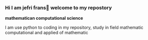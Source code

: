 ### Hi I am jefri frans👋 welcome to my repostory
<b>mathematican computational science</b>
<article>
<p>I am use python to coding in my repository, study in field mathematic computational and applied of mathematic<p>
</article>
